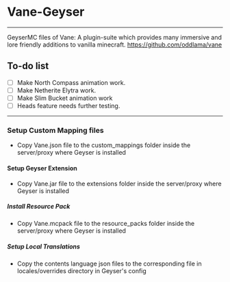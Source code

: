# Vane-Geyser

---

GeyserMC files of Vane: A plugin-suite which provides many immersive and lore friendly additions to vanilla minecraft. <https://github.com/oddlama/vane>

## To-do list

- [ ] Make North Compass animation work.
- [ ] Make Netherite Elytra work.
- [ ] Make Slim Bucket animation work
- [ ] Heads feature needs further testing.

---

### Setup Custom Mapping files

- Copy Vane.json file to the custom_mappings folder inside the server/proxy where Geyser is installed

#### Setup Geyser Extension

- Copy Vane.jar file to the extensions folder inside the server/proxy where Geyser is installed

##### Install Resource Pack

- Copy Vane.mcpack file to the resource_packs folder inside the server/proxy where Geyser is installed

##### Setup Local Translations

- Copy the contents language json files to the corresponding file in locales/overrides directory in Geyser's config